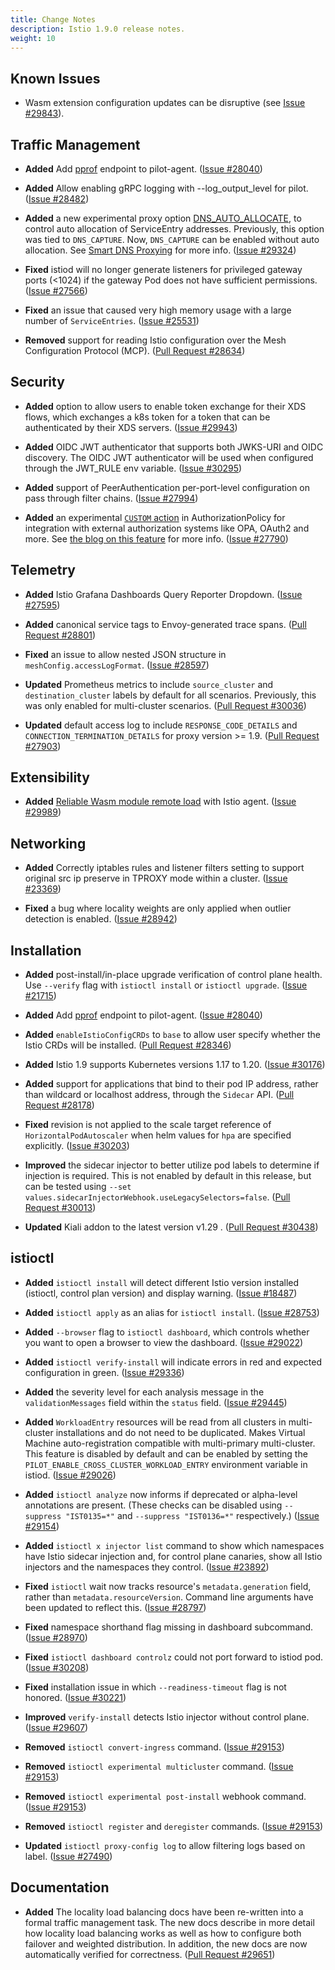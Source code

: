 ```yaml
---
title: Change Notes
description: Istio 1.9.0 release notes.
weight: 10
---
```


## Known Issues

- Wasm extension configuration updates can be disruptive (see [Issue #29843](https://github.com/istio/istio/issues/29843)).

## Traffic Management

- **Added** Add [pprof](https://github.com/google/pprof) endpoint to pilot-agent.
  ([Issue #28040](https://github.com/istio/istio/issues/28040))

- **Added** Allow enabling gRPC logging with --log_output_level for pilot.
  ([Issue #28482](https://github.com/istio/istio/issues/28482))

- **Added** a new experimental proxy option [DNS_AUTO_ALLOCATE](/docs/ops/configuration/traffic-management/dns-proxy), to control auto allocation of ServiceEntry addresses. Previously,
this option was tied to `DNS_CAPTURE`. Now, `DNS_CAPTURE` can be enabled without auto allocation. See [Smart DNS Proxying](/blog/2020/dns-proxy/) for more info.
  ([Issue #29324](https://github.com/istio/istio/issues/29324))

- **Fixed** istiod will no longer generate listeners for privileged gateway ports (<1024) if the gateway Pod does not have sufficient permissions.
  ([Issue #27566](https://github.com/istio/istio/issues/27566))

- **Fixed** an issue that caused very high memory usage with a large number of `ServiceEntries`.
  ([Issue #25531](https://github.com/istio/istio/issues/25531))

- **Removed** support for reading Istio configuration over the Mesh Configuration Protocol (MCP). ([Pull Request #28634](https://github.com/istio/istio/pull/28634))

## Security

- **Added** option to allow users to enable token exchange for their XDS flows, which exchanges a k8s token for a token that can be authenticated by their XDS servers.
  ([Issue #29943](https://github.com/istio/istio/issues/29943))

- **Added** OIDC JWT authenticator that supports both JWKS-URI and OIDC discovery. The OIDC JWT authenticator will be used when configured through the JWT_RULE env variable.  ([Issue #30295](https://github.com/istio/istio/issues/30295))

- **Added** support of PeerAuthentication per-port-level configuration on pass through filter chains.
  ([Issue #27994](https://github.com/istio/istio/issues/27994))

- **Added** an experimental [`CUSTOM` action](/docs/reference/config/security/authorization-policy/#AuthorizationPolicy-Action)
  in AuthorizationPolicy for integration with external authorization systems like OPA, OAuth2 and more. See [the blog on this feature](/blog/2021/better-external-authz/)
  for more info. ([Issue #27790](https://github.com/istio/istio/issues/27790))

## Telemetry

- **Added** Istio Grafana Dashboards Query Reporter Dropdown.
  ([Issue #27595](https://github.com/istio/istio/issues/27595))

- **Added** canonical service tags to Envoy-generated trace spans. ([Pull Request #28801](https://github.com/istio/istio/pull/28801))

- **Fixed** an issue to allow nested JSON structure in `meshConfig.accessLogFormat`.
  ([Issue #28597](https://github.com/istio/istio/issues/28597))

- **Updated** Prometheus metrics to include `source_cluster` and `destination_cluster` labels by default for all scenarios. Previously, this was only enabled for multi-cluster scenarios. ([Pull Request #30036](https://github.com/istio/istio/pull/30036))

- **Updated** default access log to include `RESPONSE_CODE_DETAILS` and `CONNECTION_TERMINATION_DETAILS` for proxy version >= 1.9. ([Pull Request #27903](https://github.com/istio/istio/pull/27903))

## Extensibility

- **Added** [Reliable Wasm module remote load](/docs/ops/configuration/extensibility/wasm-module-distribution) with Istio agent. ([Issue #29989](https://github.com/istio/istio/issues/29989))

## Networking

- **Added** Correctly iptables rules and listener filters setting to support original src ip preserve in TPROXY mode within a cluster.  ([Issue #23369](https://github.com/istio/istio/issues/23369))

- **Fixed** a bug where locality weights are only applied when outlier detection is enabled. ([Issue #28942](https://github.com/istio/istio/issues/28942))

## Installation

- **Added** post-install/in-place upgrade verification of control plane health. Use `--verify` flag with `istioctl install` or `istioctl upgrade`. ([Issue #21715](https://github.com/istio/istio/issues/21715))

- **Added** Add [pprof](https://github.com/google/pprof) endpoint to pilot-agent. ([Issue #28040](https://github.com/istio/istio/issues/28040))

- **Added**  `enableIstioConfigCRDs` to `base` to allow user specify whether the Istio CRDs will be installed. ([Pull Request #28346](https://github.com/istio/istio/pull/28346))

- **Added** Istio 1.9 supports Kubernetes versions 1.17 to 1.20.
  ([Issue #30176](https://github.com/istio/istio/issues/30176))

- **Added** support for applications that bind to their pod IP address, rather than wildcard or localhost address, through the `Sidecar` API. ([Pull Request #28178](https://github.com/istio/istio/pull/28178))

- **Fixed** revision is not applied to the scale target reference of `HorizontalPodAutoscaler` when helm values for `hpa` are specified explicitly.
  ([Issue #30203](https://github.com/istio/istio/issues/30203))

- **Improved** the sidecar injector to better utilize pod labels to determine if injection is required. This is not enabled
by default in this release, but can be tested using `--set values.sidecarInjectorWebhook.useLegacySelectors=false`. ([Pull Request #30013](https://github.com/istio/istio/pull/30013))

- **Updated** Kiali addon to the latest version v1.29 . ([Pull Request #30438](https://github.com/istio/istio/pull/30438))

## istioctl

- **Added** `istioctl install` will detect different Istio version installed (istioctl, control plan version) and display warning.
  ([Issue #18487](https://github.com/istio/istio/issues/18487))

- **Added** `istioctl apply` as an alias for `istioctl install`.
  ([Issue #28753](https://github.com/istio/istio/issues/28753))

- **Added** `--browser` flag to `istioctl dashboard`, which controls whether you want to open a browser to view the dashboard.
  ([Issue #29022](https://github.com/istio/istio/issues/29022))

- **Added** `istioctl verify-install` will indicate errors in red and expected configuration in green.
  ([Issue #29336](https://github.com/istio/istio/issues/29336))

- **Added** the severity level for each analysis message in the `validationMessages` field within the `status` field.  ([Issue #29445](https://github.com/istio/istio/issues/29445))

- **Added** `WorkloadEntry` resources will be read from all clusters in multi-cluster installations and do not need to be duplicated.
Makes Virtual Machine auto-registration compatible with multi-primary multi-cluster. This feature is disabled by default and can be
enabled by setting the `PILOT_ENABLE_CROSS_CLUSTER_WORKLOAD_ENTRY` environment variable in istiod.
  ([Issue #29026](https://github.com/istio/istio/issues/29026))

- **Added** `istioctl analyze` now informs if deprecated or alpha-level annotations are present.
(These checks can be disabled using `--suppress "IST0135=*"` and `--suppress "IST0136=*"`
respectively.)
  ([Issue #29154](https://github.com/istio/istio/issues/29154))

- **Added** `istioctl x injector list` command to show which namespaces have Istio sidecar injection
and, for control plane canaries, show all Istio injectors and the namespaces they control.
  ([Issue #23892](https://github.com/istio/istio/issues/23892))

- **Fixed** `istioctl` wait now tracks resource's `metadata.generation` field, rather than `metadata.resourceVersion`.
Command line arguments have been updated to reflect this.
  ([Issue #28797](https://github.com/istio/istio/issues/28797))

- **Fixed** namespace shorthand flag missing in dashboard subcommand.
  ([Issue #28970](https://github.com/istio/istio/issues/28970))

- **Fixed** `istioctl dashboard controlz` could not port forward to istiod pod.
  ([Issue #30208](https://github.com/istio/istio/issues/30208))

- **Fixed** installation issue in which `--readiness-timeout` flag is not honored.
  ([Issue #30221](https://github.com/istio/istio/issues/30221))

- **Improved** `verify-install` detects Istio injector without control plane.
  ([Issue #29607](https://github.com/istio/istio/issues/29607))

- **Removed** `istioctl convert-ingress` command.
  ([Issue #29153](https://github.com/istio/istio/issues/29153))

- **Removed** `istioctl experimental multicluster` command.
  ([Issue #29153](https://github.com/istio/istio/issues/29153))

- **Removed** `istioctl experimental post-install` webhook command.
  ([Issue #29153](https://github.com/istio/istio/issues/29153))

- **Removed** `istioctl register` and `deregister` commands.
  ([Issue #29153](https://github.com/istio/istio/issues/29153))

- **Updated** `istioctl proxy-config log` to allow filtering logs based on label.
  ([Issue #27490](https://github.com/istio/istio/issues/27490))

## Documentation

- **Added** The locality load balancing docs have been re-written into a
formal traffic management task. The new docs describe in more detail
how locality load balancing works as well as how to configure both
failover and weighted distribution. In addition, the new docs are now
automatically verified for correctness. ([Pull Request #29651](https://github.com/istio/istio/pull/29651))
